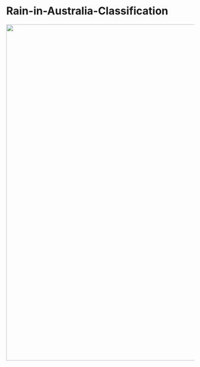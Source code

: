 # Rain-in-Australia-Classification


<img src ="https://encrypted-tbn0.gstatic.com/images?q=tbn:ANd9GcQ2BOKMWMSfj4NYlM6VCrVpgYCDc3fspwTJ5g&usqp=CAU" 
width="900">
